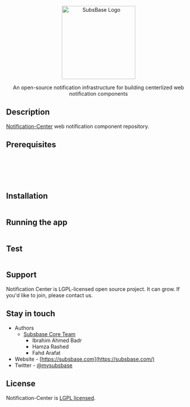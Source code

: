 <p align="center">
  <a href="https://subsbase.com" target="blank"><img src="https://internal-testing.subsbase.xyz/assets/favicon.svg" width="200" alt="SubsBase Logo" /></a>
</p>

  <p align="center">An open-source notification infrastructure for building centerlized web notification components</p>

## Description

[Notification-Center](https://github.com/subsbase/notification-center) web notification component repository.
## Prerequisites
</br>
</br>
</br>
</br>

## Installation

```bash
```

## Running the app

```bash

```

## Test

```bash

```

## Support

Notification Center is LGPL-licensed open source project. It can grow. If you'd like to join, please contact us.

## Stay in touch

- Authors 
    - [Subsbase Core Team](https://github.com/orgs/subsbase/teams/core-team)
        - Ibrahim Ahmed Badr
        - Hamza Rashed
        - Fahd Arafat
- Website - [https://subsbase.com](https://subsbase.com/)
- Twitter - [@mysubsbase](https://twitter.com/mysubsbase)

## License

Notification-Center is [LGPL licensed](LICENSE).
